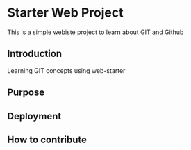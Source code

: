 # Starter Web Project
This is a simple webiste project to learn about GIT and Github

## Introduction
Learning GIT concepts using web-starter

## Purpose

## Deployment

## How to contribute
